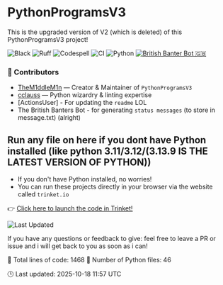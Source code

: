 # PythonProgramsV3

This is the upgraded version of V2 (which is deleted) of this PythonProgramsV3 project!

![Black](https://img.shields.io/badge/code%20style-black-000000.svg)
![Ruff](https://img.shields.io/badge/linter-ruff-purple)
![Codespell](https://img.shields.io/badge/spellcheck-codespell-green)
![CI](https://github.com/ModuleMaster64/PythonProgramsV3/actions/workflows/ci.yml/badge.svg)
![Python](https://img.shields.io/badge/python-3.11+-brightgreen?logo=python&style=for-the-badge)
[![British Banter Bot 🇬🇧](https://github.com/ModuleMaster64/PythonProgramsV3/actions/workflows/british-bot.yml/badge.svg)](https://github.com/ModuleMaster64/PythonProgramsV3/actions/workflows/british-bot.yml)

### 👥 Contributors

- [TheM1ddleM1n](https://github.com/TheM1ddleM1n) — Creator & Maintainer of `PythonProgramsV3`
- [cclauss](https://github.com/cclauss) — Python wizardry & linting expertise
- [ActionsUser] - For updating the `readme` LOL
- The British Banters Bot - for generating `status messages` (to store in message.txt) (alright)

## Run any file on here if you dont have Python installed (like python 3.11/3.12/(3.13.9 IS THE LATEST VERSION OF PYTHON))

- If you don't have Python installed, no worries!  
- You can run these projects directly in your browser via the website called `trinket.io`

👉 [Click here to launch the code in Trinket!](https://trinket.io/python3)

![Last Updated](https://img.shields.io/github/last-commit/TheM1ddleM1n/PythonProgramsV3?style=flat-square&color=brightgreen)

If you have any questions or feedback to give: feel free to leave a PR or issue and i will get back to you as soon as i can!

<!-- STATS:START -->
📄 Total lines of code: 1468
🐍 Number of Python files: 46
<!-- STATS:END -->

<!-- UPDATED:START -->
🕒 Last updated: 2025-10-18 11:57 UTC
<!-- UPDATED:END -->
